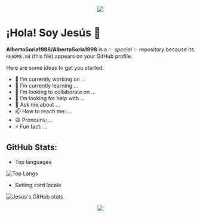 <p align="center">
  <img src="https://user-images.githubusercontent.com/73097560/115834477-dbab4500-a447-11eb-908a-139a6edaec5c.gif">
</p>

<h1 >¡Hola! Soy Jesús 👋</h1>

**AlbertoSoria1998/AlbertoSoria1998** is a ✨ _special_ ✨ repository because its `README.md` (this file) appears on your GitHub profile.

Here are some ideas to get you started:

- 🔭 I’m currently working on ...
- 🌱 I’m currently learning ...
- 👯 I’m looking to collaborate on ...
- 🤔 I’m looking for help with ...
- 💬 Ask me about ...
- 📫 How to reach me: ...
- 😄 Pronouns: ...
- ⚡ Fun fact: ...


## **GitHub Stats:**  

*   Top languages

![Top Langs](https://github-readme-stats.vercel.app/api/top-langs/?username=AlbertoSoria1998&langs_count=10)

*   Setting card locale

![Jesús's GitHub stats](https://github-readme-stats.vercel.app/api/?username=AlbertoSoria1998&custom_title=Estadisticas%20de%20Jesús%20Soria&custom_width=500&locale=es)

           
<p align="center">
  <img src="https://user-images.githubusercontent.com/73097560/115834477-dbab4500-a447-11eb-908a-139a6edaec5c.gif">
</p>
